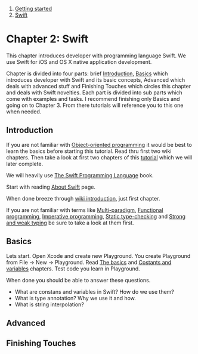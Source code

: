   
  
  1. [Getting started](https://github.com/Rep2/in2iOSPlayground/blob/master/Chapter%201:%20Getting%20started.md)
  2. [Swift](https://github.com/Rep2/in2iOSPlayground/blob/master/Chapter%202:%20Swift.md)
  

# Chapter 2: Swift

This chapter introduces developer with programming language Swift. We use Swift for iOS and OS X native application development.

Chapter is divided into four parts: brief [Introduction](https://github.com/Rep2/in2iOSPlayground/blob/master/Chapter%202:%20Swift.md#introduction),  [Basics](https://github.com/Rep2/in2iOSPlayground/blob/master/Chapter%202:%20Swift.md#basics) which introduces developer with Swift and its basic concepts, Advanced which deals with advanced stuff and Finishing Touches which circles this chapter and deals with Swift novelties. Each part is divided into sub parts which come with examples and tasks. I recommend finishing only Basics and going on to Chapter 3. From there tutorials will reference you to this one when needed.

## Introduction

If you are not familiar with [Object-oriented programming](https://en.wikipedia.org/wiki/Object-oriented_programming) it would be best to learn the basics before starting this tutorial. Read thru first two wiki chapters. Then take a look at first two chapters of this [tutorial](http://www.raywenderlich.com/81952/intro-object-oriented-design-swift-part-1) which we will later complete.

We will heavily use [The Swift Programming Language](https://developer.apple.com/library/ios/documentation/Swift/Conceptual/Swift_Programming_Language/index.html#//apple_ref/doc/uid/TP40014097-CH3-ID0) book. 

Start with reading [About Swift](https://developer.apple.com/library/ios/documentation/Swift/Conceptual/Swift_Programming_Language/index.html#//apple_ref/doc/uid/TP40014097-CH3-ID0) page.

When done breeze through [wiki introduction](https://en.wikipedia.org/wiki/Swift_(programming_language)), just first chapter. 

If you are not familiar with terms like [Multi-paradigm](https://en.wikipedia.org/wiki/Multi-paradigm_programming_language), [Functional programming](https://en.wikipedia.org/wiki/Functional_programming), [Imperative programming](https://en.wikipedia.org/wiki/Imperative_programming), [Static type-checking](https://en.wikipedia.org/wiki/Type_system#Static_type-checking) and [Strong and weak typing](https://en.wikipedia.org/wiki/Strong_and_weak_typing) be sure to take a look at them first.


## Basics

Lets start. Open Xcode and create new Playground. You create Playground from File -> New -> Playground. Read [The basics](https://developer.apple.com/library/ios/documentation/Swift/Conceptual/Swift_Programming_Language/TheBasics.html#//apple_ref/doc/uid/TP40014097-CH5-ID310) and [Costants and variables](https://developer.apple.com/library/ios/documentation/Swift/Conceptual/Swift_Programming_Language/TheBasics.html#//apple_ref/doc/uid/TP40014097-CH5-ID310) chapters. Test code you learn in Playground.

When done you should be able to answer these questions.

  - What are constans and variables in Swift? How do we use them?
  - What is type annotation? Why we use it and how.
  - What is string interpolation?

## Advanced


## Finishing Touches

